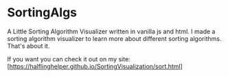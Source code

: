# SortingAlgs
A Little Sorting Algorithm Visualizer written in vanilla js and html. I made a sorting algorithm visualizer to learn more about different sorting algorithms. That's about it.

If you want you can check it out on my site: [https://halflinghelper.github.io/SortingVisualization/sort.html]
